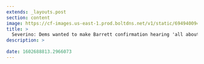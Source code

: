 ```yaml
--- 
extends: _layouts.post 
section: content 
image: https://cf-images.us-east-1.prod.boltdns.net/v1/static/694940094001/196bdc9a-d5e2-4952-8e13-8c61702ef649/d54305f0-8847-41e3-b59b-21fd0b0ed04d/1280x720/match/image.jpg 
title: > 
  Severino: Dems wanted to make Barrett confirmation hearing 'all about the election' 
description: > 
   
date: 1602688813.2966073 
--- 
```

